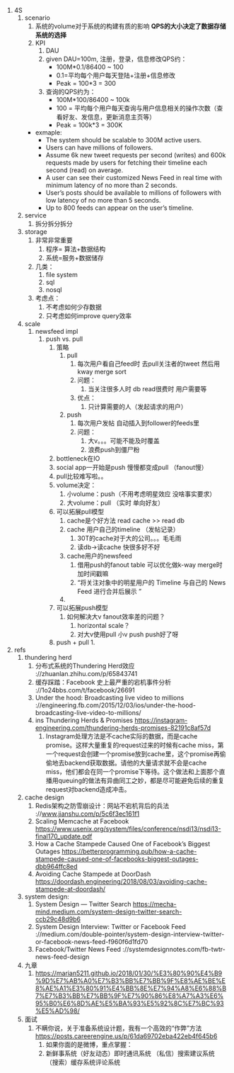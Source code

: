 1. 4S
	1. scenario
		1. 系统的volume对于系统的构建有质的影响 **QPS的大小决定了数据存储系统的选择**
		2. KPI
			1. DAU  
			2. given DAU=100m, 注册，登录，信息修改QPS约：
				- 100M*0.1/86400 ~ 100
				- 0.1=平均每个用户每天登陆+注册+信息修改
				- Peak = 100*3 = 300
			3. 查询的QPS约为：
				- 100M*100/86400 ~ 100k
				- 100 = 平均每个用户每天查询与用户信息相关的操作次数（查看好友、发信息，更新消息主页等）
				- Peak = 100k*3 = 300K
		- exmaple:
			- The system should be scalable to 300M active users.
			- Users can have millions of followers.
			- Assume 6k new tweet requests per second (writes) and 600k requests made by users for fetching their timeline each second (read) on average.
			- A user can see their customized News Feed in real time with minimum latency of no more than 2 seconds.
			- User’s posts should be available to millions of followers with low latency of no more than 5 seconds.
			- Up to 800 feeds can appear on the user’s timeline.
	2. service
		1. 拆分拆分拆分
	3. storage
		1. 非常非常重要
			1. 程序= 算法+数据结构
			2. 系统=服务+数据储存
		2. 几类：
			1. file system
			2. sql
			3. nosql
		3. 考虑点：
			1. 不考虑如何少存数据
			2. 只考虑如何improve query效率
	4. scale
		1. newsfeed impl
			1. push vs. pull
				1. 策略
					1. pull
						1. 每次用户看自己feed时 去pull关注者的tweet 然后用kway merge sort
						2. 问题：
							1. 当关注很多人时 db read很费时 用户需要等
						3. 优点：
							1. 只计算需要的人（发起请求的用户）
					2. push
						1. 每次用户发帖 自动插入到follower的feeds里
						2. 问题：
							1. 大v。。。可能不能及时覆盖
							2. 浪费push到僵尸粉
				2. bottleneck在IO
				3. social app一开始是push 慢慢都变成pull （fanout慢）
				4. pull比较难写啦。。
				5. volume决定：
					1. 小volume：push（不用考虑明星效应 没啥事实要求）
					2. 大volume：pull （实时 单向好友）
				6. 可以拓展pull模型
					1. cache是个好方法 read cache >> read db
					2. cache 用户自己的timeline （发帖记录）
						1. 30T的cache对于大的公司。。。毛毛雨
						2. 读db->读cache 快很多好不好
					3. cache用户的newsfeed
						1. 借用push的fanout table 可以优化做k-way merge时加时间戳嘛
						2. “将关注对象中的明星用户的 Timeline 与自己的 News Feed 进行合并后展示 ”
					4. 
				7. 可以拓展push模型
					1. 如何解决大v fanout效率差的问题？
						1. horizontal scale？
						2. 对大v使用pull 小v push push好了呀
				8. push + pull
					1. 
2. refs
	1. thundering herd
		1. 分布式系统的Thundering Herd效应 ://zhuanlan.zhihu.com/p/65843741
		2. 缓存踩踏：Facebook 史上最严重的宕机事件分析 ://1o24bbs.com/t/facebook/26691
		3. Under the hood: Broadcasting live video to millions ://engineering.fb.com/2015/12/03/ios/under-the-hood-broadcasting-live-video-to-millions/
		4. ins Thundering Herds & Promises https://instagram-engineering.com/thundering-herds-promises-82191c8af57d
			1. Instagram处理方法是不cache实际的数据，而是cache promise。这样大量重复的request过来的时候有cache miss，第一个request会创建一个promise放到cache里，这个promise再偷偷地去backend获取数据。请他的大量请求就不会是cache miss，他们都会在同一个promise下等待。这个做法和上面那个直播用queuing的做法有异曲同工之妙，都是尽可能避免后续的重复request对backend造成冲击。
	2. cache design
		1. Redis架构之防雪崩设计：网站不宕机背后的兵法 ://www.jianshu.com/p/5c6f3ec161f1
		2. Scaling Memcache at Facebook https://www.usenix.org/system/files/conference/nsdi13/nsdi13-final170_update.pdf
		3. How a Cache Stampede Caused One of Facebook’s Biggest Outages https://betterprogramming.pub/how-a-cache-stampede-caused-one-of-facebooks-biggest-outages-dbb964ffc8ed
		4. Avoiding Cache Stampede at DoorDash https://doordash.engineering/2018/08/03/avoiding-cache-stampede-at-doordash/
	3. system design:
		1. System Design — Twitter Search  https://mecha-mind.medium.com/system-design-twitter-search-ccb29c48d9b6
		2. System Design Interview: Twitter or Facebook Feed ://medium.com/double-pointer/system-design-interview-twitter-or-facebook-news-feed-f960f6d1fd70
		3. Facebook/Twitter News Feed ://systemdesignnotes.com/fb-twtr-news-feed-design
	4. 九章
		1. https://marian5211.github.io/2018/01/30/%E3%80%90%E4%B9%9D%E7%AB%A0%E7%B3%BB%E7%BB%9F%E8%AE%BE%E8%AE%A1%E3%80%91%E4%BB%8E%E7%94%A8%E6%88%B7%E7%B3%BB%E7%BB%9F%E7%90%86%E8%A7%A3%E6%95%B0%E6%8D%AE%E5%BA%93%E5%92%8C%E7%BC%93%E5%AD%98/
	5. 面试
		1. 不瞒你说，关于准备系统设计题，我有一个高效的“作弊”方法  https://posts.careerengine.us/p/61da69702eba422eb4f645b6
			1. 如果你面的是微博，重点掌握：
			2. 新鲜事系统（好友动态）即时通讯系统 （私信）搜索建议系统（搜索）缓存系统评论系统
